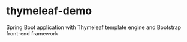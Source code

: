 # thymeleaf-demo
Spring Boot application with Thymeleaf template engine and Bootstrap front-end framework
